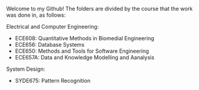 Welcome to my Github! The folders are divided by the course that the work was done in, as follows:

Electrical and Computer Engineering:
 - ECE608: Quantitative Methods in Biomedial Engineering
 - ECE656: Database Systems
 - ECE650: Methods and Tools for Software Engineering
 - ECE657A: Data and Knowledge Modelling and Aanalysis
 
System Design:
 - SYDE675: Pattern Recognition
